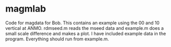 magmlab
=======

Code for magdata for Bob.  This contains an example using the 00 and 10 vertical at ANMO. 
rdmseed.m reads the mseed data and example.m does a small scale difference and makes a plot.
I have included example data in the program.  Everything should run from example.m.
